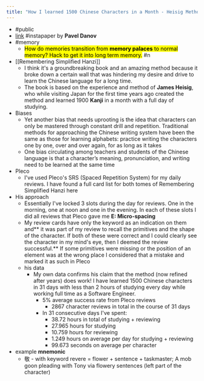 ```yaml
---
title: "How I learned 1500 Chinese Characters in a Month - Heisig Method Review"
---
```


- #public
- [link](https://underscorehao.net/2020/05/learning-1500-chinese-characters-in-a-month-heisig-method-review/) #instapaper by **Pavel Danov**
- #memory
    - &#8203;<mark>How do memories transition from **memory palaces** to normal memory? Hack to get it into long term memory.</mark> #n
- [[Remembering Simplified Hanzi]]
    - I think it's a groundbreaking book and an amazing method because it broke down a certain wall that was hindering my desire and drive to learn the Chinese language for a long time.
    - The book is based on the experience and method of **James Heisig**, who while visiting Japan for the first time years ago created the method and learned 1900 **Kanji** in a month with a full day of studying.
- Biases
    - Yet another bias that needs uprooting is the idea that characters can only be mastered through constant drill and repetition. Traditional methods for approaching the Chinese writing system have been the same as those for learning alphabets: practice writing the characters one by one, over and over again, for as long as it takes
    - One bias circulating among teachers and students of the Chinese language is that a character’s meaning, pronunciation, and writing need to be learned at the same time
- Pleco
    - I've used Pleco's SRS (Spaced Repetition System) for my daily reviews. I have found a full card list for both tomes of Remembering Simplified Hanzi here
- His approach
    - Essentially I've locked 3 slots during the day for reviews. One in the morning, one at noon and one in the evening. In each of these slots I did all reviews that Pleco gave me **E: Micro-spacing**
    - My review cards have only the keyword as an indication on them and** it was part of my review to recall the primitives and the shape of the character. If both of these were correct and I could clearly see the character in my mind's eye, then I deemed the review successful.** If some primitives were missing or the position of an element was at the wrong place I considered that a mistake and marked it as such in Pleco
    - his data
        - My own data confirms his claim that the method (now refined after years) does work! I have learned 1500 Chinese characters in 31 days with less than 2 hours of studying every day while working full time as a Software Engineer.
            - 5% average success rate from Pleco reviews
                - 2867 character reviews in total in the course of 31 days
            - In 31 consecutive days I've spent:
                - 38.72 hours in total of studying + reviewing
                - 27.965 hours for studying
                - 10.759 hours for reviewing
                - 1.249 hours on average per day for studying + reviewing
                - 99.673 seconds on average per character
- example **mnemonic**
    - 敬 - with keyword revere = flower + sentence + taskmaster; A mob goon pleading with Tony via flowery sentences (left part of the character)
